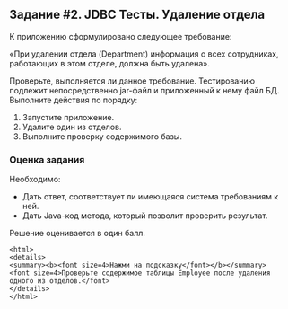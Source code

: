 ## Задание #2. JDBC Тесты. Удаление отдела
К приложению сформулировано следующее требование:

«При удалении отдела (Department) информация о всех сотрудниках, работающих в этом отделе, должна быть удалена».

Проверьте, выполняется ли данное требование. Тестированию подлежит непосредственно jar-файл и приложенный к нему файл БД. Выполните действия по порядку:

1. Запустите приложение.
2. Удалите один из отделов.
3. Выполните проверку содержимого базы.
### Оценка задания

Необходимо:

* Дать ответ, соответствует ли имеющаяся система требованиям к ней.
* Дать Java-код метода, который позволит проверить результат.

Решение оценивается в один балл.

````
<html>
<details>
<summary><b><font size=4>Нажми на подсказку</font></b></summary>
<font size=4>Проверьте содержимое таблицы Employee после удаления одного из отделов.</font>
</details>
</html>
````

